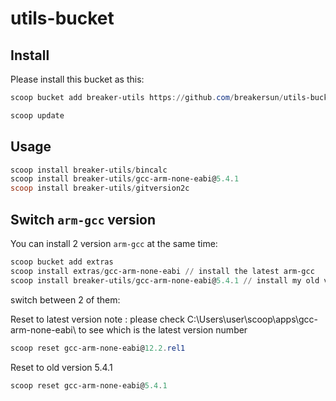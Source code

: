 # utils-bucket


## Install
Please install this bucket as this:

```powershell
scoop bucket add breaker-utils https://github.com/breakersun/utils-bucket.git

scoop update
```

## Usage

```powershell
scoop install breaker-utils/bincalc
scoop install breaker-utils/gcc-arm-none-eabi@5.4.1
scoop install breaker-utils/gitversion2c
```

## Switch `arm-gcc` version

You can install 2 version `arm-gcc` at the same time:
```powershell
scoop bucket add extras
scoop install extras/gcc-arm-none-eabi // install the latest arm-gcc
scoop install breaker-utils/gcc-arm-none-eabi@5.4.1 // install my old version of arm-gcc
```

switch between 2 of them:

Reset to latest version
note : please check C:\Users\user\scoop\apps\gcc-arm-none-eabi\ to see which is the latest version number
```powershell
scoop reset gcc-arm-none-eabi@12.2.rel1
```

Reset to old version 5.4.1
```powershell
scoop reset gcc-arm-none-eabi@5.4.1
```
